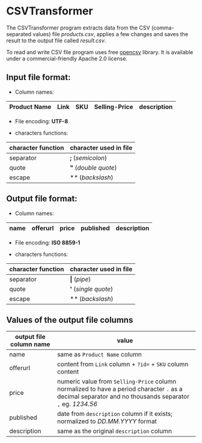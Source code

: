 # CSVTransformer

The CSVTransformer program extracts data from the CSV (comma-separated values) file _products.csv_, applies a few changes and saves the result to the output file called _result.csv_.

To read and write CSV file program uses free [opencsv](http://opencsv.sourceforge.net/) library. It is available under a commercial-friendly Apache 2.0 license.

## Input file format:

* Column names:

Product Name|Link|SKU|Selling-Price|description
------------|----|---|-------------|-----------

* File encoding: **UTF-8**

* characters functions:

character function | character used in file
-------------------|-----------------------
separator          | **;** (_semicolon_)
quote              | **"** (_double quote_)
escape             | **\** (_backslash_)

## Output file format:

* Column names:

name|offerurl|price|published|description
----|--------|-----|---------|-----------

* File encoding: **ISO 8859-1**

* characters functions:

character function | character used in file
-------------------|-----------------------
separator          | **\|** (_pipe_)
quote              | **'** (_single quote_)
escape             | **\** (_backslash_)

## Values of the output file columns

output file column name | value
------------------------|-----------------------------------------------------------------------
name                    | same as ```Product Name``` column
offerurl                | content from ```Link``` column + ```?id=``` + ```SKU``` column content
price                   | numeric value from ```Selling-Price``` column normalized to have a period character ```.``` as a decimal separator and no thousands separator ```,``` eg. _1234.56_
published               | date from ```description``` column if it exists; normalized to _DD.MM.YYYY_ format
description             | same as the original ```description``` column

